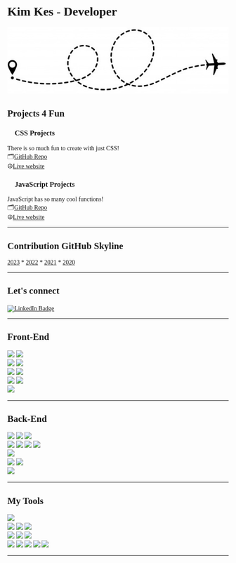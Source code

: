 <span style="font-family: 'Lucida Console';">

# Kim Kes - Developer
![](plane-line.jpg)

## Projects 4 Fun

### 🎨 CSS Projects
There is so much fun to create with just CSS! <br>
🗂️[GitHub Repo](https://github.com/kimkesdev/css-projects)<br>
☮️[Live website](https://kimkesdev.github.io/css-projects/)

### 📑 JavaScript Projects
JavaScript has so many cool functions!<br>
🗂️[GitHub Repo](https://github.com/kimkesdev/javascript-projects)<br>
☮️[Live website](https://kimkesdev.github.io/javascript-projects/)

<hr>
  
## Contribution GitHub Skyline

[2023](https://skyline.github.com/kimkesdev/2023) *
[2022](https://skyline.github.com/kimkesdev/2022) *
[2021](https://skyline.github.com/kimkesdev/2021) *
[2020](https://skyline.github.com/kimkesdev/2020)

<hr>
   
## Let's connect
<a href="https://www.linkedin.com/in/kim-kes/">
   <img src="https://img.shields.io/badge/LinkedIn-blue?style=for-the-badge&logo=linkedin&logoColor=white" alt="LinkedIn Badge"/>
</a>
   
<hr>   

## Front-End   
![](https://camo.githubusercontent.com/d2da7e7ec8424780720101d4853c64dffb81dc69dfdd25a0ce88cdb3848bbc6f/68747470733a2f2f696d672e736869656c64732e696f2f7374617469632f76313f7374796c653d666f722d7468652d6261646765266d6573736167653d48544d4c3526636f6c6f723d453334463236266c6f676f3d48544d4c35266c6f676f436f6c6f723d464646464646266c6162656c3d)
![](https://img.shields.io/badge/css3-%231572B6.svg?style=for-the-badge&logo=css3&logoColor=white"/) 
<br>
![](https://img.shields.io/badge/bootstrap-%23563D7C.svg?style=for-the-badge&logo=bootstrap&logoColor=white"/)
![](https://img.shields.io/badge/-materialize--css-ff69b4?style=for-the-badge&logo=materialize--css&logoColor=white"/)
<br>
![](https://img.shields.io/badge/javascript-%23323330.svg?style=for-the-badge&logo=javascript&logoColor=%23F7DF1E"/)
![](https://img.shields.io/badge/jquery-%230769AD.svg?style=for-the-badge&logo=jquery&logoColor=white"/)
<br>
![](https://img.shields.io/badge/php-%23777BB4.svg?style=for-the-badge&logo=php&logoColor=white)
![](https://img.shields.io/badge/-Jekyll-9cf?logo=jekyll&style=for-the-badge)
<br>
![](https://img.shields.io/badge/-wordpress-blue?logo=wordpress&style=for-the-badge)
<hr>  

## Back-End
![](https://img.shields.io/badge/python-%2314354C.svg?style=for-the-badge&logo=python&logoColor=white"/)
![](https://img.shields.io/badge/django-%23092E20.svg?style=for-the-badge&logo=django&logoColor=white")
![](https://img.shields.io/badge/flask-%23000.svg?style=for-the-badge&logo=flask&logoColor=white"/)
<br>
![](https://img.shields.io/badge/MongoDB-%234ea94b.svg?style=for-the-badge&logo=mongodb&logoColor=white"/)
![](https://img.shields.io/badge/mysql-%2300f.svg?style=for-the-badge&logo=mysql&logoColor=white"/)
![](https://img.shields.io/badge/Xampp-F37623?style=for-the-badge&logo=xampp&logoColor=white)
![](https://img.shields.io/badge/apache-%23D42029.svg?style=for-the-badge&logo=apache&logoColor=white)
<br>
![](https://img.shields.io/badge/heroku-%23430098.svg?style=for-the-badge&logo=heroku&logoColor=white"/)
<br>
![](https://img.shields.io/badge/Amazon_AWS-232F3E?style=for-the-badge&logo=amazon-aws&logoColor=white"/)
![](https://camo.githubusercontent.com/b746d6462744834717458ce434499b440b2614401b2f9dd351776482958dbc64/68747470733a2f2f696d672e736869656c64732e696f2f62616467652f5374726970652d3637373265353f6c6f676f3d737472697065266c6f676f436f6c6f723d666666666666267374796c653d666f722d7468652d6261646765)
<br>
![](https://img.shields.io/badge/-npm-red?logo=npm&style=for-the-badge)
<hr>  
  
## My Tools
![](https://img.shields.io/badge/Visual_Studio_Code-0078D4?style=for-the-badge&logo=visual%20studio%20code&logoColor=white"/)
<br>
![](https://camo.githubusercontent.com/42acc7ee3a18313a065e672e0835729edf3361dedb045d6c3cf8821fe30a1c2d/68747470733a2f2f696d672e736869656c64732e696f2f7374617469632f76313f7374796c653d666f722d7468652d6261646765266d6573736167653d47697426636f6c6f723d463035303332266c6f676f3d476974266c6f676f436f6c6f723d464646464646266c6162656c3d)
![](https://img.shields.io/badge/github-%23121011.svg?style=for-the-badge&logo=github&logoColor=white"/)
![](https://img.shields.io/badge/gitlab-%23181717.svg?style=for-the-badge&logo=gitlab&logoColor=white"/)
<br>
![](https://img.shields.io/badge/Slack-4A154B?style=for-the-badge&logo=slack&logoColor=white"/)
![](https://camo.githubusercontent.com/a0e17e3c41abff3e7abb85b7df8b9fa42794c7df939eb6ed01f970c8677ad7a0/68747470733a2f2f696d672e736869656c64732e696f2f7374617469632f76313f7374796c653d666f722d7468652d6261646765266d6573736167653d4669676d6126636f6c6f723d463234453145266c6f676f3d4669676d61266c6f676f436f6c6f723d464646464646266c6162656c3d)
![](https://camo.githubusercontent.com/e568135c48076049e77541a1f9bef6ee1c9a08bde37c8a6efb7e3cde3410c698/68747470733a2f2f696d672e736869656c64732e696f2f7374617469632f76313f7374796c653d666f722d7468652d6261646765266d6573736167653d43616e766126636f6c6f723d323232323232266c6f676f3d43616e7661266c6f676f436f6c6f723d303043344343266c6162656c3d)
<br>
![](https://img.shields.io/badge/-atlassian-blue?logo=atlassian&style=for-the-badge)
![](https://img.shields.io/badge/-teamleader-2c2f56?logo=teamleader&style=for-the-badge)
![](https://img.shields.io/badge/-termius-141729?logo=termius&style=for-the-badge)
![](https://img.shields.io/badge/-phpstorm-green?logo=phpstorm&style=for-the-badge)
![](https://img.shields.io/badge/-filezilla-red?logo=filezilla&style=for-the-badge)

<hr>

<div>
        <icon-turtle />
      </div>
      <script>
        // Turtle
class IconTurtle extends HTMLElement {
  constructor() {
    super();
    this._root = this.attachShadow({ mode: 'open' });
    this._root.innerHTML = `
    <style>
    * {
      margin: 0;
      padding: 0;
      box-sizing: border-box;
    }

    :host {
      display: inline-block;
      --stroke-primary: #333;
      --fill-primary: rgb(34, 236, 147);
      --fill-shell: #dc8e10;
      --fill-scales: #ffe612;
    }

    svg {
      width: 100%;
      height: 100%;
    }

    #turtle {
      stroke: var(--stroke-primary);
      stroke-width: 2px;
      fill: none;
      stroke-linecap: round;
      stroke-linejoin: round;
    }

    #turtle-body {
      fill: var(--fill-primary);
    }

    #turtle-shell {
      fill: var(--fill-shell);
    }

    .scales {
      fill: var(--fill-scales);
    }
    </style>
    <svg viewBox="-20 -15 135 130">
    <defs>
      <mask id="mask-shell">
        <path d="M38 61 a 1,1 0 0 1 55 0" fill="white" />
      </mask>
    </defs>
    <g id="turtle">
      <g id="turtle-body">
        <path d="M99 70 q -5 10 -19 15 c 7 17 -20 17 -15 3 q -10 5 -20 0 c 7 14 -23 14 -15 0 q -10 -10 -8 -40 q -30 -9 -15 -28 M7 20 c 4 -20 44 -20 37 13 l -5 5 q -5 3.5 0 11 q 30 -10 60 21" />
      </g>
      <g id="turtle-eye">
        <path d="M18 22 a 1,2 0 0 1 2 0 a 1,2 0 0 1 -2 0" />
      </g>
      <g id="turtle-smile">
        <path d="M10 42 q 2.5 0 6 -3  " />
      </g>
      <g id="turtle-shell">
        <path d="M38 60 a 1,1 0 0 1 55 0" />
        <path d="M93 60 c 15 15 -70 15 -55 0 " />
        <path class="scales" d="M52 36 q 15.5 5 26 0 v -10 h -26 v 10" mask="url(#mask-shell)" />
        <path class="scales" d="M51 41 q 6 2 12 1 q 3 5 1 10 q -9 2 -17 0 q -2 -5 3 -11" />
        <path class="scales" d="M70 43 q 6 0 12 -1 q 3 5.5 2 10 q -9 2 -16 0 q -1 -5 2 -9" />
        <path class="scales" d="M43 55 q 6 2 12 2 q 1 5 1 10 q -7 1 -15 -2 q 0 -5 2 -10" />
        <path class="scales" d="M62 57 q 6 1 12 0 q 1 5 1 10 q -7 2 -15 0 q 0 -5 2 -10" />
        <path class="scales" d="M80 57 q 6 0 10 -1 q 1 4 1 8 q -7 3 -12 2 q -1 -5 1 -9" />
      </g>
    </g>
    </svg>`;
  }
}
customElements.define('icon-turtle', IconTurtle);
      </script>
  
</span>
